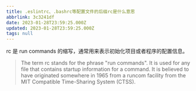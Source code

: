 ```yaml
---
title: .eslintrc、.bashrc等配置文件的后缀rc是什么意思
abbrlink: 3c3241df
date: 2023-01-28T23:59:25.000Z
updated: 2023-01-28T23:59:25.000Z
tags: null
---
```


rc 是 run commands 的缩写，通常用来表示初始化项目或者程序的配置信息。

> The term rc stands for the phrase "run commands". It is used for any file that contains startup information for a command. It is believed to have originated somewhere in 1965 from a runcom facility from the MIT Compatible Time-Sharing System (CTSS).
